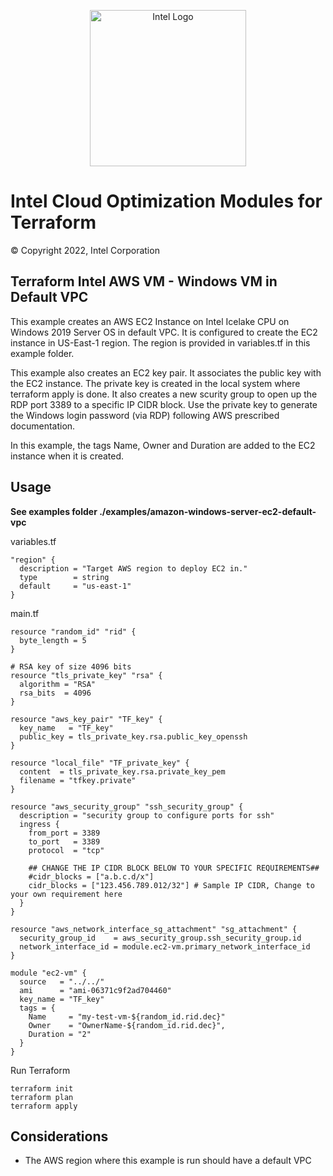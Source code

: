 <p align="center">
  <img src="https://github.com/OTCShare2/terraform-intel-hashicorp/blob/main/images/logo-classicblue-800px.png?raw=true" alt="Intel Logo" width="250"/>
</p>

# Intel Cloud Optimization Modules for Terraform

© Copyright 2022, Intel Corporation

## Terraform Intel AWS VM - Windows VM in Default VPC

This example creates an AWS EC2 Instance on Intel Icelake CPU on Windows 2019 Server OS in default VPC. It is configured to create the EC2 instance in US-East-1 region. The region is provided in variables.tf in this example folder.

This example also creates an EC2 key pair. It associates the public key with the EC2 instance. The private key is created in the local system where terraform apply is done. It also creates a new scurity group to open up the RDP port 3389 to a specific IP CIDR block. Use the private key to generate the Windows login password (via RDP) following AWS prescribed documentation.

In this example, the tags Name, Owner and Duration are added to the EC2 instance when it is created.

## Usage

**See examples folder ./examples/amazon-windows-server-ec2-default-vpc**

variables.tf

```hcl
"region" {
  description = "Target AWS region to deploy EC2 in."
  type        = string
  default     = "us-east-1"
}
```
main.tf
```hcl
resource "random_id" "rid" {
  byte_length = 5
}

# RSA key of size 4096 bits
resource "tls_private_key" "rsa" {
  algorithm = "RSA"
  rsa_bits  = 4096
}

resource "aws_key_pair" "TF_key" {
  key_name   = "TF_key"
  public_key = tls_private_key.rsa.public_key_openssh
}

resource "local_file" "TF_private_key" {
  content  = tls_private_key.rsa.private_key_pem
  filename = "tfkey.private"
}

resource "aws_security_group" "ssh_security_group" {
  description = "security group to configure ports for ssh"
  ingress {
    from_port = 3389
    to_port   = 3389
    protocol  = "tcp"

    ## CHANGE THE IP CIDR BLOCK BELOW TO YOUR SPECIFIC REQUIREMENTS##
    #cidr_blocks = ["a.b.c.d/x"]
    cidr_blocks = ["123.456.789.012/32"] # Sample IP CIDR, Change to your own requirement here
  }
}

resource "aws_network_interface_sg_attachment" "sg_attachment" {
  security_group_id    = aws_security_group.ssh_security_group.id
  network_interface_id = module.ec2-vm.primary_network_interface_id
}

module "ec2-vm" {
  source   = "../../"
  ami      = "ami-06371c9f2ad704460"
  key_name = "TF_key"
  tags = {
    Name     = "my-test-vm-${random_id.rid.dec}"
    Owner    = "OwnerName-${random_id.rid.dec}",
    Duration = "2"
  }
}
```



Run Terraform

```hcl
terraform init  
terraform plan
terraform apply 
```
## Considerations
- The AWS region where this example is run should have a default VPC